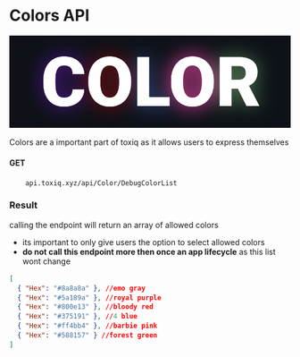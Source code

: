 # Colors API
![Logo](/Images/color.jpg)

Colors are a important part of toxiq as it allows users to express themselves

#### GET
        api.toxiq.xyz/api/Color/DebugColorList
### Result

calling the endpoint will return an array of allowed colors  
- its important to only give users the option to select allowed colors  
- **do not call this endpoint more then once an app lifecycle** as this list wont change

```json
[
  { "Hex": "#8a8a8a" }, //emo gray
  { "Hex": "#5a189a" }, //royal purple
  { "Hex": "#800e13" }, //bloody red
  { "Hex": "#375191" }, //4 blue
  { "Hex": "#ff4bb4" }, //barbie pink
  { "Hex": "#588157" } //forest green
]

```